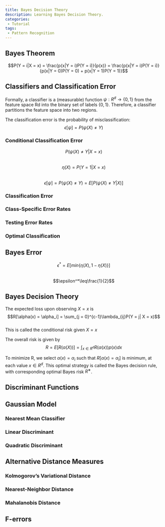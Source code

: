 ```yaml
---
title: Bayes Decision Theory
description: Learning Bayes Decision Theory.
categories:
 - Tutorial
tags:
 - Pattern Recognition
---
```



## Bayes Theorem
$$P(Y = i|X = x) = \frac{p(x|Y = i)P(Y = i)}{p(x)} = \frac{p(x|Y = i)P(Y = i)}{p(x|Y = 0)P(Y = 0) + p(x|Y = 1)P(Y = 1)}$$

## Classifiers and Classification Error
Formally, a classifier is a (measurable) function $\psi:R^d\to\lbrace0, 1\rbrace$ from the feature space Rd into the binary set of labels $\lbrace0, 1\rbrace$. Therefore, a classifier partitions the feature space into two regions.

The classification error is the probability of misclassification:
$$\epsilon[\psi] = P(\psi(X) \neq Y)$$

### Conditional Classification Error
$$P(\psi(X) \neq Y|X = x)$$<br/>
$$\eta(X) = P(Y = 1|X = x)$$<br/>
$$\epsilon[\psi] = P(\psi(X) \neq Y) = E[P(\psi(X) \neq Y|X)]$$
### Classification Error
### Class-Specific Error Rates
### Testing Error Rates
### Optimal Classification

## Bayes Error
$$\epsilon^* = E[min\lbrace\eta(X), 1 - \eta(X)\rbrace]$$<br/>
$$\epsilon^*\leq\frac{1}{2}$$

## Bayes Decision Theory
The expected loss upon observing $X = x$ is
$$R[\alpha(x) = \alpha_i] = \sum_{j = 0}^{c-1}\lambda_{ij}P(Y = j| X = x)$$<br/>
This is called the conditional risk given $X = x$

The overall risk is given by
$$R = E[R(\alpha(X))] = \int_{x\in R^d} {R(\alpha(x))p(x)}dx$$

To minimize R, we select $\alpha(x) = \alpha_i$ such that $R[\alpha(x) = \alpha_i]$ is minimum, at each value $x\in R^d$. This optimal strategy is called the Bayes decision rule, with corresponding optimal Bayes risk $R^∗$.

## Discriminant Functions

## Gaussian Model
### Nearest Mean Classifier
### Linear Discriminant
### Quadratic Discriminant

## Alternative Distance Measures
### Kolmogorov’s Variational Distance
### Nearest-Neighbor Distance
### Mahalanobis Distance

## F-errors
